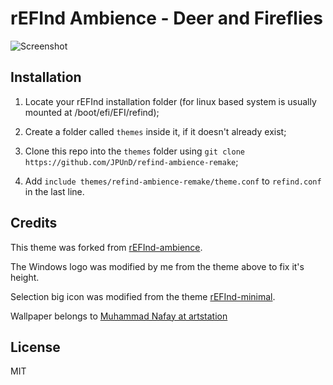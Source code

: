 # rEFInd Ambience - Deer and Fireflies

![Screenshot](screenshot.bmp)

## Installation

1. Locate your rEFInd installation folder (for linux based system is usually mounted at /boot/efi/EFI/refind);

2. Create a folder called `themes` inside it, if it doesn't already exist;

3. Clone this repo into the `themes` folder using `git clone https://github.com/JPUnD/refind-ambience-remake`;

4. Add `include themes/refind-ambience-remake/theme.conf` to `refind.conf` in the last line.

## Credits

This theme was forked from [rEFInd-ambience](https://github.com/lukechilds/refind-ambience).

The Windows logo was modified by me from the theme above to fix it's height.

Selection big icon was modified from the theme [rEFInd-minimal](https://github.com/EvanPurkhiser/rEFInd-minimal).

Wallpaper belongs to [Muhammad Nafay at artstation](https://www.artstation.com/artwork/xgrb2)

## License

MIT
